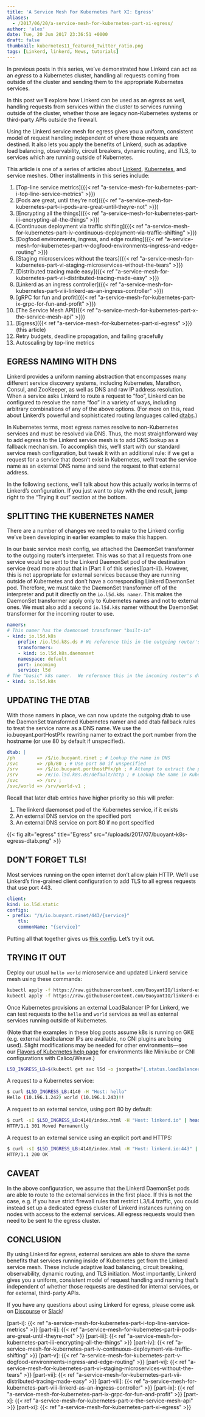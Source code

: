 ```yaml
---
title: 'A Service Mesh For Kubernetes Part XI: Egress'
aliases:
  - /2017/06/20/a-service-mesh-for-kubernetes-part-xi-egress/
author: 'alex'
date: Tue, 20 Jun 2017 23:36:51 +0000
draft: false
thumbnail: kubernetes11_featured_Twitter_ratio.png
tags: [Linkerd, linkerd, News, tutorials]
---
```


In previous posts in this series, we’ve demonstrated how Linkerd can act as an *egress* to a Kubernetes cluster, handling all requests coming from outside of the cluster and sending them to the appropriate Kubernetes services.

In this post we’ll explore how Linkerd can be used as an *egress* as well, handling requests from services within the cluster to services running outside of the cluster, whether those are legacy non-Kubernetes systems or third-party APIs outside the firewall.

Using the Linkerd service mesh for egress gives you a uniform, consistent model of request handling independent of where those requests are destined. It also lets you apply the benefits of Linkerd, such as adaptive load balancing, observability, circuit breakers, dynamic routing, and TLS, to services which are running outside of Kubernetes.

This article is one of a series of articles about [Linkerd](https://linkerd.io/), [Kubernetes](https://kubernetes.io/), and service meshes. Other installments in this series include:

1. [Top-line service metrics]({{< ref "a-service-mesh-for-kubernetes-part-i-top-line-service-metrics" >}})
2. [Pods are great, until they’re not]({{< ref "a-service-mesh-for-kubernetes-part-ii-pods-are-great-until-theyre-not" >}})
3. [Encrypting all the things]({{< ref "a-service-mesh-for-kubernetes-part-iii-encrypting-all-the-things" >}})
4. [Continuous deployment via traffic shifting]({{< ref "a-service-mesh-for-kubernetes-part-iv-continuous-deployment-via-traffic-shifting" >}})
5. [Dogfood environments, ingress, and edge routing]({{< ref "a-service-mesh-for-kubernetes-part-v-dogfood-environments-ingress-and-edge-routing" >}})
6. [Staging microservices without the tears]({{< ref "a-service-mesh-for-kubernetes-part-vi-staging-microservices-without-the-tears" >}})
7. [Distributed tracing made easy]({{< ref "a-service-mesh-for-kubernetes-part-vii-distributed-tracing-made-easy" >}})
8. [Linkerd as an ingress controller]({{< ref "a-service-mesh-for-kubernetes-part-viii-linkerd-as-an-ingress-controller" >}})
9. [gRPC for fun and profit]({{< ref "a-service-mesh-for-kubernetes-part-ix-grpc-for-fun-and-profit" >}})
10. [The Service Mesh API]({{< ref "a-service-mesh-for-kubernetes-part-x-the-service-mesh-api" >}})
11. [Egress]({{< ref "a-service-mesh-for-kubernetes-part-xi-egress" >}}) (this article)
12. Retry budgets, deadline propagation, and failing gracefully
13. Autoscaling by top-line metrics

## EGRESS NAMING WITH DNS

Linkerd provides a uniform naming abstraction that encompasses many different service discovery systems, including Kubernetes, Marathon, Consul, and ZooKeeper, as well as DNS and raw IP address resolution. When a service asks Linkerd to route a request to “foo”, Linkerd can be configured to resolve the name “foo” in a variety of ways, including arbitrary combinations of any of the above options. (For more on this, read about Linkerd’s powerful and sophisticated routing languages called [dtabs](https://linkerd.io/in-depth/dtabs/).)

In Kubernetes terms, most egress names resolve to non-Kubernetes services and must be resolved via DNS. Thus, the most straightforward way to add egress to the Linkerd service mesh is to add DNS lookup as a fallback mechanism. To accomplish this, we’ll start with our standard service mesh configuration, but tweak it with an additional rule: if we get a request for a service that doesn’t exist in Kubernetes, we’ll treat the service name as an external DNS name and send the request to that external address.

In the following sections, we’ll talk about how this actually works in terms of Linkerd’s configuration. If you just want to play with the end result, jump right to the “Trying it out” section at the bottom.

## SPLITTING THE KUBERNETES NAMER

There are a number of changes we need to make to the Linkerd config we’ve been developing in earlier examples to make this happen.

In our basic service mesh config, we attached the DaemonSet transformer to the outgoing router’s interpreter. This was so that all requests from one service would be sent to the Linkerd DaemonSet pod of the destination service (read more about that in [Part II of this series][part-ii]). However, this is not appropriate for external services because they are running outside of Kubernetes and don’t have a corresponding Linkerd DaemonSet pod. Therefore, we must take the DaemonSet transformer off of the interpreter and put it directly on the `io.l5d.k8s namer`. This makes the DaemonSet transformer apply only to Kubernetes names and not to external ones. We must also add a second `io.l5d.k8s` namer without the DaemonSet transformer for the incoming router to use.

```yaml
namers:
# This namer has the daemonset transformer "built-in"
- kind: io.l5d.k8s
    prefix: /io.l5d.k8s.ds # We reference this in the outgoing router's dtab
    transformers:
    - kind: io.l5d.k8s.daemonset
    namespace: default
    port: incoming
    service: l5d
# The "basic" k8s namer.  We reference this in the incoming router's dtab
- kind: io.l5d.k8s
```

## UPDATING THE DTAB

With those namers in place, we can now update the outgoing dtab to use the DaemonSet transformed Kubernetes namer and add dtab fallback rules to treat the service name as a DNS name. We use the io.buoyant.portHostPfx rewriting namer to extract the port number from the hostname (or use 80 by default if unspecified).

```yaml
dtab: |
/ph        => /$/io.buoyant.rinet ; # Lookup the name in DNS
/svc       => /ph/80 ; # Use port 80 if unspecified
/srv       => /$/io.buoyant.porthostPfx/ph ; # Attempt to extract the port from the hostname
/srv       => /#/io.l5d.k8s.ds/default/http ; # Lookup the name in Kubernetes, use the linkerd daemonset pod
/svc       => /srv ;
/svc/world => /srv/world-v1 ;
```

Recall that later dtab entries have higher priority so this will prefer:

1. The linkerd daemonset pod of the Kubernetes service, if it exists
2. An external DNS service on the specified port
3. An external DNS service on port 80 if no port specified

{{< fig
  alt="egress"
  title="Egress"
  src="/uploads/2017/07/buoyant-k8s-egress-dtab.png" >}}

## DON’T FORGET TLS!

Most services running on the open internet don’t allow plain HTTP. We’ll use Linkerd’s fine-grained client configuration to add TLS to all egress requests that use port 443.

```yaml
client:
kind: io.l5d.static
configs:
- prefix: "/$/io.buoyant.rinet/443/{service}"
    tls:
    commonName: "{service}"
```

Putting all that together gives us [this config](https://github.com/linkerd/linkerd-examples/blob/master/k8s-daemonset/k8s/linkerd-egress.yaml). Let’s try it out.

## TRYING IT OUT

Deploy our usual `hello world` microservice and updated Linkerd service mesh using these commands:

```bash
kubectl apply -f https://raw.githubusercontent.com/BuoyantIO/linkerd-examples/master/k8s-daemonset/k8s/hello-world.yml
kubectl apply -f https://raw.githubusercontent.com/BuoyantIO/linkerd-examples/master/k8s-daemonset/k8s/linkerd-egress.yaml
```

Once Kubernetes provisions an external LoadBalancer IP for Linkerd, we can test requests to the `hello` and `world` services as well as external services running outside of Kubernetes.

(Note that the examples in these blog posts assume k8s is running on GKE (e.g. external loadbalancer IPs are available, no CNI plugins are being used). Slight modifications may be needed for other environments—see our [Flavors of Kubernetes help page](https://discourse.linkerd.io/t/flavors-of-kubernetes/53) for environments like Minikube or CNI configurations with Calico/Weave.)

```bash
L5D_INGRESS_LB=$(kubectl get svc l5d -o jsonpath="{.status.loadBalancer.ingress[0].*}")
```

A request to a Kubernetes service:

```bash
$ curl $L5D_INGRESS_LB:4140 -H "Host: hello"
Hello (10.196.1.242) world (10.196.1.243)!!
```

A request to an external service, using port 80 by default:

```bash
$ curl -sI $L5D_INGRESS_LB:4140/index.html -H "Host: linkerd.io" | head -n 1
HTTP/1.1 301 Moved Permanently
```

A request to an external service using an explicit port and HTTPS:

```bash
$ curl -sI $L5D_INGRESS_LB:4140/index.html -H "Host: linkerd.io:443" | head -n 1
HTTP/1.1 200 OK
```

## CAVEAT

In the above configuration, we assume that the Linkerd DaemonSet pods are able to route to the external services in the first place. If this is not the case, e.g. if you have strict firewall rules that restrict L3/L4 traffic, you could instead set up a dedicated egress cluster of Linkerd instances running on nodes with access to the external services. All egress requests would then need to be sent to the egress cluster.

## CONCLUSION

By using Linkerd for egress, external services are able to share the same benefits that services running inside of Kubernetes get from the Linkerd service mesh. These include adaptive load balancing, circuit breaking, observability, dynamic routing, and TLS initiation. Most importantly, Linkerd gives you a uniform, consistent model of request handling and naming that’s independent of whether those requests are destined for internal services, or for external, third-party APIs.

If you have any questions about using Linkerd for egress, please come ask on [Discourse](https://discourse.linkerd.io/) or [Slack](https://slack.linkerd.io/)!

[part-i]: {{< ref "a-service-mesh-for-kubernetes-part-i-top-line-service-metrics" >}} [part-ii]: {{< ref "a-service-mesh-for-kubernetes-part-ii-pods-are-great-until-theyre-not" >}} [part-iii]: {{< ref "a-service-mesh-for-kubernetes-part-iii-encrypting-all-the-things" >}} [part-iv]: {{< ref "a-service-mesh-for-kubernetes-part-iv-continuous-deployment-via-traffic-shifting" >}} [part-v]: {{< ref "a-service-mesh-for-kubernetes-part-v-dogfood-environments-ingress-and-edge-routing" >}} [part-vi]: {{< ref "a-service-mesh-for-kubernetes-part-vi-staging-microservices-without-the-tears" >}} [part-vii]: {{< ref "a-service-mesh-for-kubernetes-part-vii-distributed-tracing-made-easy" >}} [part-viii]: {{< ref "a-service-mesh-for-kubernetes-part-viii-linkerd-as-an-ingress-controller" >}} [part-ix]: {{< ref "a-service-mesh-for-kubernetes-part-ix-grpc-for-fun-and-profit" >}} [part-x]: {{< ref "a-service-mesh-for-kubernetes-part-x-the-service-mesh-api" >}} [part-xi]: {{< ref "a-service-mesh-for-kubernetes-part-xi-egress" >}}
